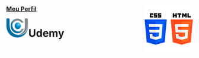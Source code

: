 ### [Meu Perfil <img align="right" src="../img/htmlcss.png" width="130">](http://phstefen.github.io/)

<img align="left" src="../img/unicesumar.png" width="60">

# Udemy
